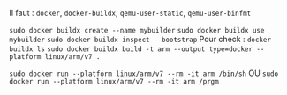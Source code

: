 Il faut : `docker`, `docker-buildx`, `qemu-user-static`, `qemu-user-binfmt`

`sudo docker buildx create --name mybuilder`
`sudo docker buildx use mybuilder`
`sudo docker buildx inspect --bootstrap`
Pour check : `docker buildx ls`
`sudo docker buildx build -t arm --output type=docker --platform linux/arm/v7 .`

`sudo docker run --platform linux/arm/v7 --rm -it arm /bin/sh`
OU 
`sudo docker run --platform linux/arm/v7 --rm -it arm /prgm`